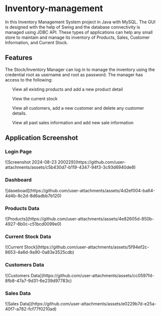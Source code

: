 <h1>Inventory-management</h1>

In this Inventory Management System project in Java with MySQL. The GUI is designed with the help of Swing and the database connectivity is managed using JDBC API. These types of applications can help any small store to maintain and manage its inventory of Products, Sales, Customer Information, and Current Stock.

<h2>Features</h2>
The Stock/Inventory Manager can log in to manage the inventory using the credential root as username and root as password. The manager has access to the following:

<ol>View all existing products and add a new product detail</ol>
<ol>View the current stock</ol>
<ol>View all customers, add a new customer and delete any customer details.</ol>
<ol>View all past sales information and add new sale information</ol>

<h2>Application Screenshot</h2>
<h3>Login Page</h3>
![Screenshot 2024-08-23 200229](https://github.com/user-attachments/assets/c5b430d7-b119-4347-94f3-3c93d6940de8)

<h3>Dashboard</h3>
![daseboad](https://github.com/user-attachments/assets/4d2ef004-ba64-4d4b-8c2d-8d6adbb7b120)
<h3>Products Data</h3>
![Products](https://github.com/user-attachments/assets/4e82605d-850b-4927-8b0c-c51bcd0099e0)
<h3>Current Stock Data</h3>
![Current Stock](https://github.com/user-attachments/assets/5f94ef2c-8653-4a6d-9a90-0a83e3525cdb)
<h3>Customers Data</h3>
![Customers Data](https://github.com/user-attachments/assets/cc0597fd-8fb8-47a7-9d31-6e239d97783c)
<h3>Sales Data</h3>
![Sales Data](https://github.com/user-attachments/assets/e0229b7d-e25a-40f7-a782-fcf77f0210ad)





